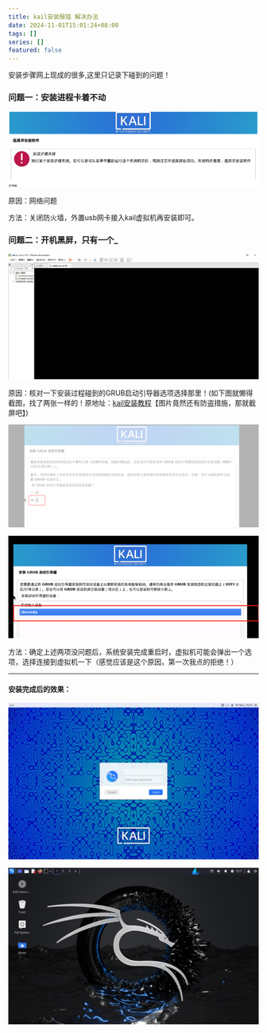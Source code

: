 ```yaml
---
title: kail安装报错 解决办法
date: 2024-11-01T15:01:24+08:00
tags: []
series: []
featured: false
---
```



安装步骤网上现成的很多,这里只记录下碰到的问题！

<!--more-->

### 问题一：安装进程卡着不动

![这是图片](/images/blog/kail5.png "图片标题")

原因：网络问题

方法：关闭防火墙，外置usb网卡接入kail虚拟机再安装即可。

### 问题二：开机黑屏，只有一个_

![这是图片](/images/blog/kail4.png "图片标题")

原因：核对一下安装过程碰到的GRUB启动引导器选项选择那里！(如下图就懒得截图，找了两张一样的！原地址：[kail安装教程](https://blog.csdn.net/fingue/article/details/127559353)【图片竟然还有防盗措施，那就截屏吧】)

![这是图片](/images/blog/kail2.png "图片标题")

![这是图片](/images/blog/kail3.png "图片标题")

方法：确定上述两项没问题后，系统安装完成重启时，虚拟机可能会弹出一个选项，选择连接到虚拟机一下（感觉应该是这个原因，第一次我点的拒绝！）

***

#### 安装完成后的效果：

![这是图片](/images/blog/kail1.png "图片标题")

![这是图片](/images/blog/kail.png "图片标题")
